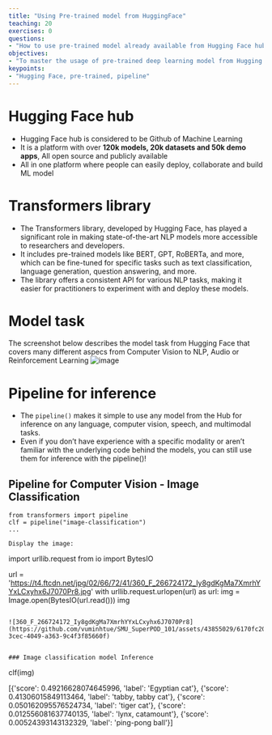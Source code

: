 ```yaml
---
title: "Using Pre-trained model from HuggingFace"
teaching: 20
exercises: 0
questions:
- "How to use pre-trained model already available from Hugging Face hub"
objectives:
- "To master the usage of pre-trained deep learning model from Hugging Face"
keypoints:
- "Hugging Face, pre-trained, pipeline"
---
```


# Hugging Face hub
- Hugging Face hub is considered to be Github of Machine Learning
- It is a platform with over **120k models, 20k datasets and 50k demo apps**, All open source and publicly available
- All in one platform where people can easily deploy, collaborate and build ML model

# Transformers library
- The Transformers library, developed by Hugging Face, has played a significant role in making state-of-the-art NLP models more accessible to researchers and developers. 
- It includes pre-trained models like BERT, GPT, RoBERTa, and more, which can be fine-tuned for specific tasks such as text classification, language generation, question answering, and more.
- The library offers a consistent API for various NLP tasks, making it easier for practitioners to experiment with and deploy these models.
  
# Model task
The screenshot below describes the model task from Hugging Face that covers many different aspecs from Computer Vision to NLP, Audio or Reinforcement Learning
![image](https://github.com/vuminhtue/SMU_SuperPOD_101/assets/43855029/11f2feda-8dc8-4fe8-8d26-10bacd3cac53)

# Pipeline for inference

- The ```pipeline()``` makes it simple to use any model from the Hub for inference on any language, computer vision, speech, and multimodal tasks. 
- Even if you don’t have experience with a specific modality or aren’t familiar with the underlying code behind the models, you can still use them for inference with the pipeline()!

## Pipeline for Computer Vision - Image Classification

```
from transformers import pipeline
clf = pipeline("image-classification")
...

Display the image:

```
import urllib.request
from io import BytesIO

url = 'https://t4.ftcdn.net/jpg/02/66/72/41/360_F_266724172_Iy8gdKgMa7XmrhYYxLCxyhx6J7070Pr8.jpg'
with urllib.request.urlopen(url) as url:
    img = Image.open(BytesIO(url.read()))
img
```

![360_F_266724172_Iy8gdKgMa7XmrhYYxLCxyhx6J7070Pr8](https://github.com/vuminhtue/SMU_SuperPOD_101/assets/43855029/6170fc20-3cec-4049-a363-9c4f3f85660f)


### Image classification model Inference

```
clf(img)

[{'score': 0.49216628074645996, 'label': 'Egyptian cat'},
 {'score': 0.41306015849113464, 'label': 'tabby, tabby cat'},
 {'score': 0.050162095576524734, 'label': 'tiger cat'},
 {'score': 0.012556081637740135, 'label': 'lynx, catamount'},
 {'score': 0.00524393143132329, 'label': 'ping-pong ball'}]
```


